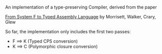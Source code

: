 An implementation of a type-preserving Compiler, derived from the paper

[From System F to Typed Assembly Language](https://www.cs.princeton.edu/~dpw/papers/tal-toplas.pdf)
by Morrisett, Walker, Crary, Glew

So far, the implementation only includes the first two passes:

* F ==> K   (Typed CPS conversion)
* K ==> C   (Polymorphic closure conversion)

